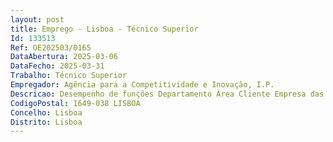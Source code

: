 ```yaml
--- 
layout: post
title: Emprego - Lisboa - Técnico Superior
Id: 133513
Ref: OE202503/0165
DataAbertura: 2025-03-06
DataFecho: 2025-03-31
Trabalho: Técnico Superior
Empregador: Agência para a Competitividade e Inovação, I.P.
Descricao: Desempenho de funções Departamento Área Cliente Empresa das Indústrias de Base Tecnológica, em Faro, inserido na Direção de Proximidade Regional e Licenciamento.Habilitação Literária Licenciatura, com preferência em Gestão de Empresas  Economia  Gestão e Administração Pública  Marketing  Auditoria  Comércio Internacional  Relações Internacionais  Engenharia e Gestão Industrial  Engenharia Informática  Engenharia Mecânica  Engenharia do Ambiente  Engenharia e Gestão de Sistemas de Informação.Descrição das funções Preparação e realização de visitas de assistência empresarial Preparação e realização de sessões de trabalho orientadas para as empresas Elaboração de informações sobre empresas e entidades da região Prestação de informações sobre os instrumentos de apoio às empresas e empreendedores Recolha, tratamento e registo de informação sobre empresas e a dinâmica empresarial da região Preparação de conteúdos informativos dirigidos às empresas e empreendedores.
CodigoPostal: 1649-038 LISBOA
Concelho: Lisboa
Distrito: Lisboa
--- 
```

